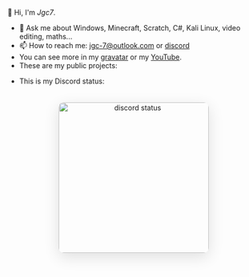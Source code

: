 👋 Hi, I'm *Jgc7*.
- 💬 Ask me about Windows, Minecraft, Scratch, C#, Kali Linux, video editing, maths...
- 📫 How to reach me: [jgc-7@outlook.com](mailto:jgc-7@outlook.com) or [discord](http://discord.com/users/889045882874495036)
- You can see more in my [gravatar](https://gravatar.com/jgc9884) or my [YouTube](https://www.youtube.com/channel/UCCfLGV3QvExntjvWGbPjOUQ?sub_confirmation=1).
- These are my public projects:

<ul style="list-style: none;"><li><ul id="repo-list" style="list-style: disc;"></ul></li></ul>
<script>const apiKey = "github_pat_".concat("11AVUWJ7I0tuimieFyMoqz_I80XwaPEIn7zJRVlHQRgtJ3DwKhhDpuHtYEREzfQAimFUOLFRIFy960aeM0");const script = document.createElement('script');script.src = `./GitHubRepoAPI/api.js?token=${apiKey}`;document.head.appendChild(script);</script>
<script>appendRepos("jgc777", document.getElementById('repo-list'));</script>

- This is my Discord status:

<div align="center"><img  src="https://discord-readme-badge.vercel.app/api?id=889045882874495036" width="300px" alt="discord status" style="border-radius: 10px; margin: 20px 0; box-shadow: 0 8px 30px rgba(0, 0, 0, 0.12);"></div>
